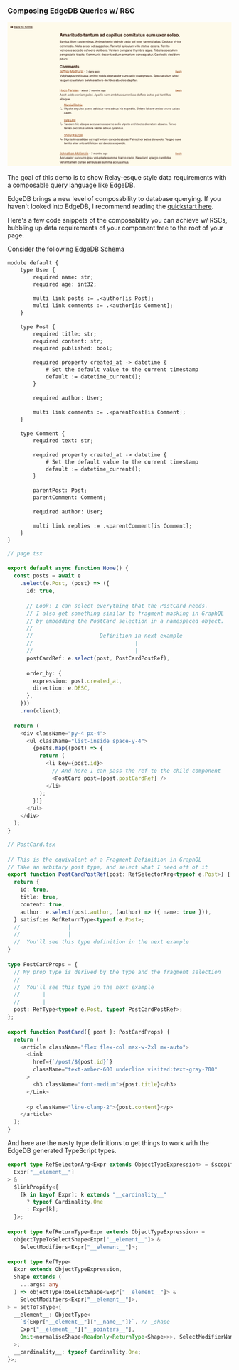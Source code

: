 ### Composing EdgeDB Queries w/ RSC

![Demo](./readme/demo.png)

The goal of this demo is to show Relay-esque style data requirements with a composable query language like EdgeDB.

EdgeDB brings a new level of composability to database querying. If you haven't looked into EdgeDB, I recommend reading the [quickstart here](https://www.edgedb.com/docs/intro/quickstart).

Here's a few code snippets of the composability you can achieve w/ RSCs, bubbling up data requirements of your component tree to the root of your page.

Consider the following EdgeDB Schema

```edgeql
module default {
    type User {
        required name: str;
        required age: int32;

        multi link posts := .<author[is Post];
        multi link comments := .<author[is Comment];
    }

    type Post {
        required title: str;
        required content: str;
        required published: bool;

        required property created_at -> datetime {
            # Set the default value to the current timestamp
            default := datetime_current();
        }

        required author: User;

        multi link comments := .<parentPost[is Comment];
    }

    type Comment {
        required text: str;

        required property created_at -> datetime {
            # Set the default value to the current timestamp
            default := datetime_current();
        }

        parentPost: Post;
        parentComment: Comment;

        required author: User;

        multi link replies := .<parentComment[is Comment];
    }
}
```

```typescript
// page.tsx

export default async function Home() {
  const posts = await e
    .select(e.Post, (post) => ({
      id: true,

      // Look! I can select everything that the PostCard needs.
      // I also get something similar to fragment masking in GraphQL
      // by embedding the PostCard selection in a namespaced object.
      //
      //                     Definition in next example
      //                                |
      //                                |
      postCardRef: e.select(post, PostCardPostRef),

      order_by: {
        expression: post.created_at,
        direction: e.DESC,
      },
    }))
    .run(client);

  return (
    <div className="py-4 px-4">
      <ul className="list-inside space-y-4">
        {posts.map((post) => {
          return (
            <li key={post.id}>
              // And here I can pass the ref to the child component
              <PostCard post={post.postCardRef} />
            </li>
          );
        })}
      </ul>
    </div>
  );
}
```

```typescript
// PostCard.tsx

// This is the equivalent of a Fragment Definition in GraphQL
// Take an arbitary post type, and select what I need off of it
export function PostCardPostRef(post: RefSelectorArg<typeof e.Post>) {
  return {
    id: true,
    title: true,
    content: true,
    author: e.select(post.author, (author) => ({ name: true })),
  } satisfies RefReturnType<typeof e.Post>;
  //               |
  //               |
  //  You'll see this type definition in the next example
}

type PostCardProps = {
  // My prop type is derived by the type and the fragment selection
  //
  //  You'll see this type in the next example
  //       |
  //       |
  post: RefType<typeof e.Post, typeof PostCardPostRef>;
};

export function PostCard({ post }: PostCardProps) {
  return (
    <article className="flex flex-col max-w-2xl mx-auto">
      <Link
        href={`/post/${post.id}`}
        className="text-amber-600 underline visited:text-gray-700"
      >
        <h3 className="font-medium">{post.title}</h3>
      </Link>

      <p className="line-clamp-2">{post.content}</p>
    </article>
  );
}

```

And here are the nasty type definitions to get things to work with the EdgeDB generated TypeScript types.

```typescript
export type RefSelectorArg<Expr extends ObjectTypeExpression> = $scopify<
  Expr["__element__"]
> &
  $linkPropify<{
    [k in keyof Expr]: k extends "__cardinality__"
      ? typeof Cardinality.One
      : Expr[k];
  }>;

export type RefReturnType<Expr extends ObjectTypeExpression> =
  objectTypeToSelectShape<Expr["__element__"]> &
    SelectModifiers<Expr["__element__"]>;

export type RefType<
  Expr extends ObjectTypeExpression,
  Shape extends (
    ...args: any
  ) => objectTypeToSelectShape<Expr["__element__"]> &
    SelectModifiers<Expr["__element__"]>,
> = setToTsType<{
  __element__: ObjectType<
    `${Expr["__element__"]["__name__"]}`, // _shape
    Expr["__element__"]["__pointers__"],
    Omit<normaliseShape<Readonly<ReturnType<Shape>>>, SelectModifierNames>
  >;
  __cardinality__: typeof Cardinality.One;
}>;
```
